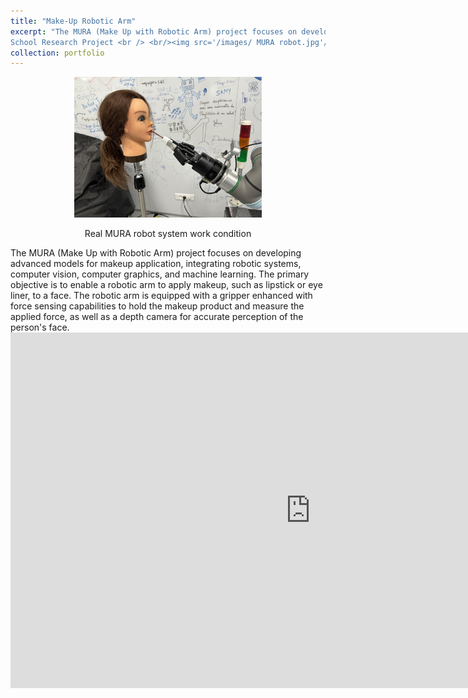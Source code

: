 ```yaml
---
title: "Make-Up Robotic Arm"
excerpt: "The MURA (Make Up with Robotic Arm) project focuses on developing advanced models for makeup application, integrating robotic systems, computer vision, computer graphics, and machine learning. The primary objective is to enable a robotic arm to apply makeup, such as lipstick or eye liner, to a face. The robotic arm is equipped with a gripper enhanced with force sensing capabilities to hold the makeup product and measure the applied force, as well as a depth camera for accurate perception of the person's face. 
School Research Project <br /> <br/><img src='/images/ MURA robot.jpg'/>"
collection: portfolio
---
```

<div align="center">
  <img src="/images/mura/ur5_robot.jpg" width="300">
  <br>
  <p>Real MURA robot system work condition</p>
</div>
The MURA (Make Up with Robotic Arm) project focuses on developing advanced models for makeup application, integrating robotic systems, computer vision, computer graphics, and machine learning. The primary objective is to enable a robotic arm to apply makeup, such as lipstick or eye liner, to a face. The robotic arm is equipped with a gripper enhanced with force sensing capabilities to hold the makeup product and measure the applied force, as well as a depth camera for accurate perception of the person's face. 

<iframe src="https://view.officeapps.live.com/op/embed.aspx?src=[URL_TO_YOUR_PPT]" width="960" height="569" frameborder="0" scrolling="no"></iframe>
